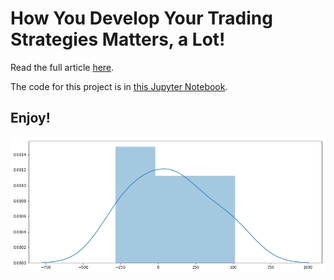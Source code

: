 # How You Develop Your Trading Strategies Matters, a Lot!

Read the full article [here](https://medium.com/@lookfwd/how-you-make-trading-strategies-matters-a-lot-bfacfac83994).

The code for this project is in [this Jupyter Notebook](timeseries.ipynb).

## Enjoy!

![Enjoy](images/with-a-pattern.png)
